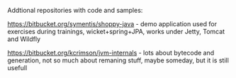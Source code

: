 Addtional repositories with code and samples:

https://bitbucket.org/symentis/shoppy-java - demo application used for exercises during trainings, wicket+spring+JPA, works under Jetty, Tomcat and Wildfly

https://bitbucket.org/kcrimson/jvm-internals - lots about bytecode and generation, not so much about remaning stuff, maybe someday, but it is still usefull